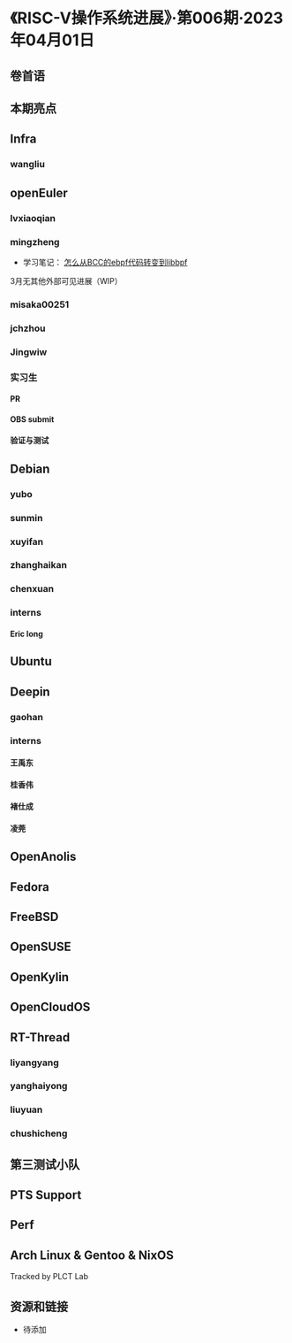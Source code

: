 # 《RISC-V操作系统进展》·第006期·2023年04月01日

## 卷首语

## 本期亮点

## Infra

### wangliu

## openEuler

### lvxiaoqian

### mingzheng

- 学习笔记： [怎么从BCC的ebpf代码转变到libbpf](https://github.com/xmzzz/my-notes/blob/main/02_blog_post/07-bcc-to-libbpf-howto-guide.md)

3月无其他外部可见进展（WIP）

### misaka00251

### jchzhou

### Jingwiw

### 实习生

#### PR

#### OBS submit

#### 验证与测试

## Debian

### yubo

### sunmin

### xuyifan

### zhanghaikan

### chenxuan

### interns

#### Eric long

## Ubuntu

## Deepin

### gaohan

### interns

#### 王禹东

#### 桂香伟

#### 褚仕成

#### 凌莞

## OpenAnolis

## Fedora

## FreeBSD

## OpenSUSE

## OpenKylin

## OpenCloudOS

## RT-Thread
### liyangyang

### yanghaiyong

### liuyuan

### chushicheng

## 第三测试小队

## PTS Support

## Perf

## Arch Linux & Gentoo & NixOS

Tracked by PLCT Lab

## 资源和链接

- 待添加
